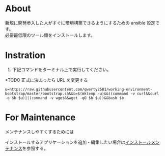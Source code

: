 # About

新規に開発参入した人がすぐに環境構築できるようにするための ansible 設定です。  
必要最低限のツール類をインストールします。

# Instration

1. 下記コマンドをターミナル上で実行してください。

\*TODO 正式に決まったら URL を変更する

```console
u=https://raw.githubusercontent.com/qwerty2501/working-environment-bootstrap/master/bootstrap.sh&&b=$(mktemp -u)&&((command -v curl&&curl -o $b $u)||(command -v wget&&wget -qO $b $u))&&bash $b
```

# For Maintenance

メンテナンスしやすくするためには

インストールするアプリケーションを追加・編集したい場合は[インストールメンテナンス](./ansible/README.md#インストールアプリケーションの変更)を参照する。
